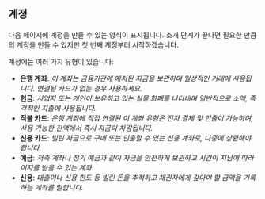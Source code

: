 ## 계정

다음 페이지에 계정을 만들 수 있는 양식이 표시됩니다. 소개 단계가 끝나면 필요한 만큼의 계정을 만들 수 있지만 첫 번째 계정부터 
시작하겠습니다. 

계정에는 여러 가지 유형이 있습니다:
- **은행 계좌**: _이 계좌는 금융기관에 예치된 자금을 보관하며 일상적인 거래에 사용됩니다. 연결된 카드가 없는 경우 사용하세요._
- **현금**: _사업자 또는 개인이 보유하고 있는 실물 화폐를 나타내며 일반적으로 소액, 즉각적인 지출에 사용됩니다._
- **직불 카드**: _은행 계좌에 직접 연결된 이 계좌 유형은 전자 결제 및 인출이 가능하며, 사용 가능한 잔액에서 즉시 자금이 차감됩니다._
- **신용 카드**: _빌린 자금으로 구매 또는 인출할 수 있는 신용 계좌로, 나중에 상환해야 합니다._
- **예금**: _저축 계좌나 정기 예금과 같이 자금을 안전하게 보관하고 시간이 지남에 따라 이자를 받을 수 있는 계좌_.
- **신용**: _대출이나 신용 한도 등 빌린 돈을 추적하고 채권자에게 갚아야 할 금액을 기록하는 계좌를 말합니다._
